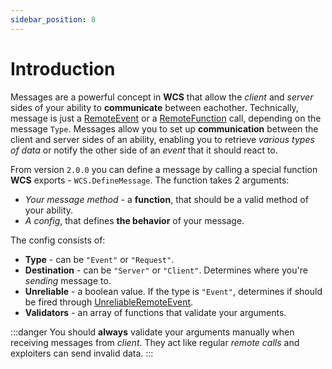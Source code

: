 ```yaml
---
sidebar_position: 8
---
```


# Introduction

Messages are a powerful concept in **WCS** that allow the *client* and *server* sides of your ability to **communicate** between eachother.
Technically, message is just a [RemoteEvent](https://create.roblox.com/docs/scripting/events/remote) or a [RemoteFunction](https://create.roblox.com/docs/scripting/events/remote) call,
depending on the message `Type`. Messages allow you to set up **communication** between the client and server sides of an ability, enabling you to retrieve *various types of data* or notify the other side of an *event* that it should react to.

From version `2.0.0` you can define a message by calling a special function **WCS** exports - `WCS.DefineMessage`.
The function takes 2 arguments:
* *Your message method* - a **function**, that should be a valid method of your ability.
* *A config*, that defines **the behavior** of your message.

The config consists of:
* **Type** - can be `"Event"` or `"Request"`.
* **Destination** - can be `"Server"` or `"Client"`. Determines where you're *sending* message to.
* **Unreliable** - a boolean value. If the type is `"Event"`, determines if should be fired through [UnreliableRemoteEvent](https://create.roblox.com/docs/reference/engine/classes/UnreliableRemoteEvent).
* **Validators** - an array of functions that validate your arguments.
 
:::danger
You should **always** validate your arguments manually when receiving messages from *client*. They act like regular *remote calls* and exploiters can send invalid data.
:::
